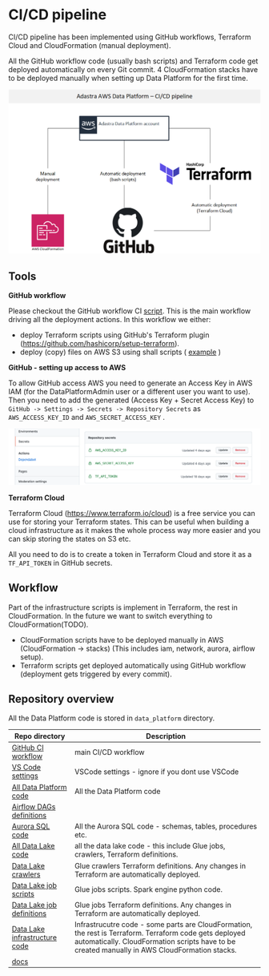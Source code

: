 # CI/CD pipeline

CI/CD pipeline has been implemented using GitHub workflows, Terraform Cloud and CloudFormation (manual deployment).

All the GitHub workflow code (usually bash scripts) and Terraform code get deployed automatically on every Git commit. 4 CloudFormation stacks have to be deployed manually when setting up Data Platform for the first time.

![CI/CD pipeline](img/cicd.png "CI/CD pipeline")

## Tools

**GitHub workflow**

Please checkout the GitHub workflow CI [script](../.github/workflows/ci.yml). This is the main workflow driving all the deployment actions. In this workflow we either:

- deploy Terraform scripts using GitHub's Terraform plugin (https://github.com/hashicorp/setup-terraform). 
- deploy (copy) files on AWS S3 using shall scripts ( [example](../data_platform/data_lake/glue_jobs/aws_ci_glue_jobs.sh) )


**GitHub - setting up access to AWS**

To allow GitHub access AWS you need to generate an Access Key in AWS IAM (for the DataPlatformAdmin user or a different user you want to use). Then you need to add the generated (Access Key + Secret Access Key) to `GitHub -> Settings -> Secrets -> Repository Secrets` as `AWS_ACCESS_KEY_ID`  and `AWS_SECRET_ACCESS_KEY` .

![Github secrets](img/github_secrets.png "Github secrets")

**Terraform Cloud**

Terraform Cloud (https://www.terraform.io/cloud) is a free service you can use for storing your Terraform states. This can be useful when building a cloud infrastructure as it makes the whole process way more easier and you can skip storing the states on S3 etc.

All you need to do is to create a token in Terraform Cloud and store it as a `TF_API_TOKEN` in GitHub secrets.

## Workflow

Part of the infrastructure scripts is implement in Terraform, the rest in CloudFormation. In the future we want to switch everything to CloudFormation(TODO).

- CloudFormation scripts have to be deployed manually in AWS (CloudFormation -> stacks) (This includes iam, network, aurora, airflow setup).
- Terraform scripts get deployed automatically using GitHub workflow (deployment gets triggered by every commit).

## Repository overview

All the Data Platform code is stored in `data_platform` directory.

|  Repo directory  | Description |
|---|---|
| [GitHub CI workflow](../.github/workflows/) | main CI/CD workflow |
| [VS Code settings](../.vscode/) | VSCode settings - ignore if you dont use VSCode |
| [All Data Platform code](../data_platform/) | All the Data Platform code|
| [Airflow DAGs definitions](../data_platform/airflow/dags/) | |
| [Aurora SQL code](../data_platform/aurora/) | All the Aurora SQL code - schemas, tables, procedures etc. |
| [All Data Lake code](../data_platform/data_lake/) | all the data lake code - this include Glue jobs, crawlers, Terraform definitions. |
| [Data Lake crawlers](../data_platform/data_lake/crawlers/terraform/) | Glue crawlers Terraform definitions. Any changes in Terraform are automatically deployed. |
| [Data Lake job scripts](../data_platform/data_lake/glue_jobs/scripts/) | Glue jobs scripts. Spark engine python code. |
| [Data Lake job definitions](../data_platform/data_lake/glue_jobs/terraform/) | Glue jobs Terraform definitions. Any changes in Terraform are automatically deployed. |
| [Data Lake infrastructure code](../data_platform/infrastructure/) | Infrastrucutre code - some parts are CloudFormation, the rest is Terraform. Terraform code gets deployed automatically. CloudFormation scripts have to be created manually in AWS CloudFormation stacks. |
| [docs](../docs/) | |

